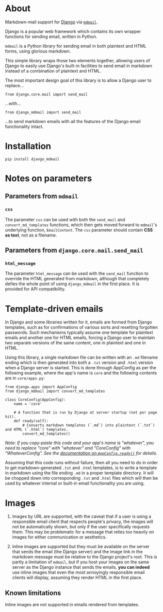 # About

Markdown-mail support for [Django](https://www.djangoproject.com/) via [`mdmail`](https://github.com/yejianye/mdmail).

Django is a popular web framework which contains its own wrapper functions for sending email, written in Python.

`mdmail` is a Python library for sending email in both plaintext and HTML forms, using glorious markdown.

This simple library wraps those two elements together, allowing users of Django to easily use Django's built-in facilities to send email in markdown instead of a combination of plaintext and HTML.

The most important design goal of this library is to allow a Django user to replace...

    from django.core.mail import send_mail

...with...

    from django_mdmail import send_mail

...to send markdown emails with all the features of the Django email functionality intact.

# Installation

    pip install django_mdmail

# Notes on parameters

## Parameters from `mdmail`

### `css`

The parameter `css` can be used with both the `send_mail` and `convert_md_templates` functions, which then gets moved forward to `mdmail`'s underlying function, `EmailContent`. The `css` parameter should contain **CSS as text**, not as a filename.

## Parameters from `django.core.mail.send_mail`

### `html_message`

The parameter `html_message` can be used with the `send_mail` function to override the HTML generated from markdown, although that completely defies the whole point of using `django_mdmail` in the first place. It is provided for API compatibility.

# Template-driven emails

In Django and some libraries written for it, emails are formed from Django templates, such as for confirmations of various sorts and resetting forgotten passwords. Such mechanisms typically assume one template for plaintext emails and another one for HTML emails, forcing a Django user to maintain two separate versions of the same content, one in plaintext and one in HTML.

Using this library, a single markdown file can be written with an `.md` filename ending which is then generated into both a `.txt` version and `.html` version when a Django server is started. This is done through AppConfig as per the following example, where the app's name is `core` and the following contents are in `core/apps.py`:

    from django.apps import AppConfig
    from django_mdmail import convert_md_templates

    class CoreConfig(AppConfig):
        name = 'core'

        # A function that is run by Django at server startup (not per page hit).
        def ready(self):
            # Converts markdown templates (`.md`) into plaintext (`.txt`) and HTML (`.html`) templates.
            convert_md_templates()

*Note: If you copy-paste this code and your app's name is "whatever", you need to replace "core" with "whatever" and "CoreConfig" with "WhateverConfig". See the [documentation on `AppConfig.ready()`](https://docs.djangoproject.com/en/3.2/ref/applications/#methods) for details.*

Assuming that this code runs without failure, then all you need to do in order to get markdown-generated `.txt` and `.html` templates, is to write a template in markdown using the file ending `.md` in a proper template directory. It will be chopped down into corresponding `.txt` and `.html` files which will then be used by whatever internal or built-in email functionality you are using.

# Images

1. Images by URL are supported, with the caveat that if a user is using a responsible email client that respects people's privacy, the images will not be automatically shown, but only if the user specifically requests them. This may be problematic for a message that relies too heavily on images for either communication or aesthetics.

2. Inline images are supported but they must be available on the server that sends the email (the Django server) and the image link in the markdown message must be relative to the Django project's root. This is partly a limitation of `mdmail`, but if you host your images on the same server as the Django instance that sends the emails, **you can indeed** use inline images that even the most annoyingly responsible email clients will display, assuming they render HTML in the first place.

## Known limitations

Inline images are not supported in emails rendered from templates.
